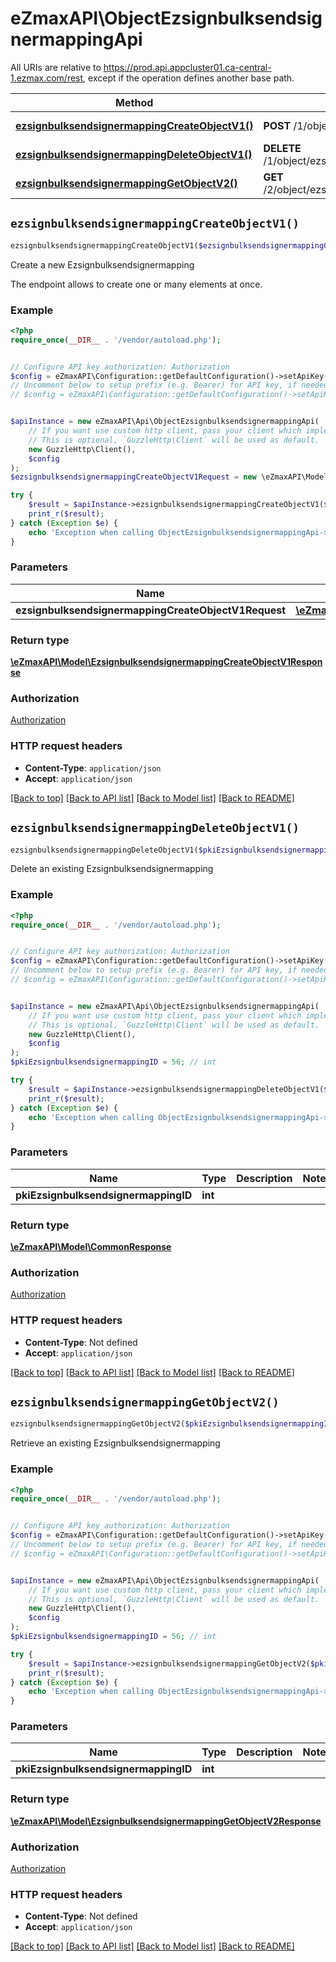 # eZmaxAPI\ObjectEzsignbulksendsignermappingApi

All URIs are relative to https://prod.api.appcluster01.ca-central-1.ezmax.com/rest, except if the operation defines another base path.

| Method | HTTP request | Description |
| ------------- | ------------- | ------------- |
| [**ezsignbulksendsignermappingCreateObjectV1()**](ObjectEzsignbulksendsignermappingApi.md#ezsignbulksendsignermappingCreateObjectV1) | **POST** /1/object/ezsignbulksendsignermapping | Create a new Ezsignbulksendsignermapping |
| [**ezsignbulksendsignermappingDeleteObjectV1()**](ObjectEzsignbulksendsignermappingApi.md#ezsignbulksendsignermappingDeleteObjectV1) | **DELETE** /1/object/ezsignbulksendsignermapping/{pkiEzsignbulksendsignermappingID} | Delete an existing Ezsignbulksendsignermapping |
| [**ezsignbulksendsignermappingGetObjectV2()**](ObjectEzsignbulksendsignermappingApi.md#ezsignbulksendsignermappingGetObjectV2) | **GET** /2/object/ezsignbulksendsignermapping/{pkiEzsignbulksendsignermappingID} | Retrieve an existing Ezsignbulksendsignermapping |


## `ezsignbulksendsignermappingCreateObjectV1()`

```php
ezsignbulksendsignermappingCreateObjectV1($ezsignbulksendsignermappingCreateObjectV1Request): \eZmaxAPI\Model\EzsignbulksendsignermappingCreateObjectV1Response
```

Create a new Ezsignbulksendsignermapping

The endpoint allows to create one or many elements at once.

### Example

```php
<?php
require_once(__DIR__ . '/vendor/autoload.php');


// Configure API key authorization: Authorization
$config = eZmaxAPI\Configuration::getDefaultConfiguration()->setApiKey('Authorization', 'YOUR_API_KEY');
// Uncomment below to setup prefix (e.g. Bearer) for API key, if needed
// $config = eZmaxAPI\Configuration::getDefaultConfiguration()->setApiKeyPrefix('Authorization', 'Bearer');


$apiInstance = new eZmaxAPI\Api\ObjectEzsignbulksendsignermappingApi(
    // If you want use custom http client, pass your client which implements `GuzzleHttp\ClientInterface`.
    // This is optional, `GuzzleHttp\Client` will be used as default.
    new GuzzleHttp\Client(),
    $config
);
$ezsignbulksendsignermappingCreateObjectV1Request = new \eZmaxAPI\Model\EzsignbulksendsignermappingCreateObjectV1Request(); // \eZmaxAPI\Model\EzsignbulksendsignermappingCreateObjectV1Request

try {
    $result = $apiInstance->ezsignbulksendsignermappingCreateObjectV1($ezsignbulksendsignermappingCreateObjectV1Request);
    print_r($result);
} catch (Exception $e) {
    echo 'Exception when calling ObjectEzsignbulksendsignermappingApi->ezsignbulksendsignermappingCreateObjectV1: ', $e->getMessage(), PHP_EOL;
}
```

### Parameters

| Name | Type | Description  | Notes |
| ------------- | ------------- | ------------- | ------------- |
| **ezsignbulksendsignermappingCreateObjectV1Request** | [**\eZmaxAPI\Model\EzsignbulksendsignermappingCreateObjectV1Request**](../Model/EzsignbulksendsignermappingCreateObjectV1Request.md)|  | |

### Return type

[**\eZmaxAPI\Model\EzsignbulksendsignermappingCreateObjectV1Response**](../Model/EzsignbulksendsignermappingCreateObjectV1Response.md)

### Authorization

[Authorization](../../README.md#Authorization)

### HTTP request headers

- **Content-Type**: `application/json`
- **Accept**: `application/json`

[[Back to top]](#) [[Back to API list]](../../README.md#endpoints)
[[Back to Model list]](../../README.md#models)
[[Back to README]](../../README.md)

## `ezsignbulksendsignermappingDeleteObjectV1()`

```php
ezsignbulksendsignermappingDeleteObjectV1($pkiEzsignbulksendsignermappingID): \eZmaxAPI\Model\CommonResponse
```

Delete an existing Ezsignbulksendsignermapping



### Example

```php
<?php
require_once(__DIR__ . '/vendor/autoload.php');


// Configure API key authorization: Authorization
$config = eZmaxAPI\Configuration::getDefaultConfiguration()->setApiKey('Authorization', 'YOUR_API_KEY');
// Uncomment below to setup prefix (e.g. Bearer) for API key, if needed
// $config = eZmaxAPI\Configuration::getDefaultConfiguration()->setApiKeyPrefix('Authorization', 'Bearer');


$apiInstance = new eZmaxAPI\Api\ObjectEzsignbulksendsignermappingApi(
    // If you want use custom http client, pass your client which implements `GuzzleHttp\ClientInterface`.
    // This is optional, `GuzzleHttp\Client` will be used as default.
    new GuzzleHttp\Client(),
    $config
);
$pkiEzsignbulksendsignermappingID = 56; // int

try {
    $result = $apiInstance->ezsignbulksendsignermappingDeleteObjectV1($pkiEzsignbulksendsignermappingID);
    print_r($result);
} catch (Exception $e) {
    echo 'Exception when calling ObjectEzsignbulksendsignermappingApi->ezsignbulksendsignermappingDeleteObjectV1: ', $e->getMessage(), PHP_EOL;
}
```

### Parameters

| Name | Type | Description  | Notes |
| ------------- | ------------- | ------------- | ------------- |
| **pkiEzsignbulksendsignermappingID** | **int**|  | |

### Return type

[**\eZmaxAPI\Model\CommonResponse**](../Model/CommonResponse.md)

### Authorization

[Authorization](../../README.md#Authorization)

### HTTP request headers

- **Content-Type**: Not defined
- **Accept**: `application/json`

[[Back to top]](#) [[Back to API list]](../../README.md#endpoints)
[[Back to Model list]](../../README.md#models)
[[Back to README]](../../README.md)

## `ezsignbulksendsignermappingGetObjectV2()`

```php
ezsignbulksendsignermappingGetObjectV2($pkiEzsignbulksendsignermappingID): \eZmaxAPI\Model\EzsignbulksendsignermappingGetObjectV2Response
```

Retrieve an existing Ezsignbulksendsignermapping



### Example

```php
<?php
require_once(__DIR__ . '/vendor/autoload.php');


// Configure API key authorization: Authorization
$config = eZmaxAPI\Configuration::getDefaultConfiguration()->setApiKey('Authorization', 'YOUR_API_KEY');
// Uncomment below to setup prefix (e.g. Bearer) for API key, if needed
// $config = eZmaxAPI\Configuration::getDefaultConfiguration()->setApiKeyPrefix('Authorization', 'Bearer');


$apiInstance = new eZmaxAPI\Api\ObjectEzsignbulksendsignermappingApi(
    // If you want use custom http client, pass your client which implements `GuzzleHttp\ClientInterface`.
    // This is optional, `GuzzleHttp\Client` will be used as default.
    new GuzzleHttp\Client(),
    $config
);
$pkiEzsignbulksendsignermappingID = 56; // int

try {
    $result = $apiInstance->ezsignbulksendsignermappingGetObjectV2($pkiEzsignbulksendsignermappingID);
    print_r($result);
} catch (Exception $e) {
    echo 'Exception when calling ObjectEzsignbulksendsignermappingApi->ezsignbulksendsignermappingGetObjectV2: ', $e->getMessage(), PHP_EOL;
}
```

### Parameters

| Name | Type | Description  | Notes |
| ------------- | ------------- | ------------- | ------------- |
| **pkiEzsignbulksendsignermappingID** | **int**|  | |

### Return type

[**\eZmaxAPI\Model\EzsignbulksendsignermappingGetObjectV2Response**](../Model/EzsignbulksendsignermappingGetObjectV2Response.md)

### Authorization

[Authorization](../../README.md#Authorization)

### HTTP request headers

- **Content-Type**: Not defined
- **Accept**: `application/json`

[[Back to top]](#) [[Back to API list]](../../README.md#endpoints)
[[Back to Model list]](../../README.md#models)
[[Back to README]](../../README.md)
